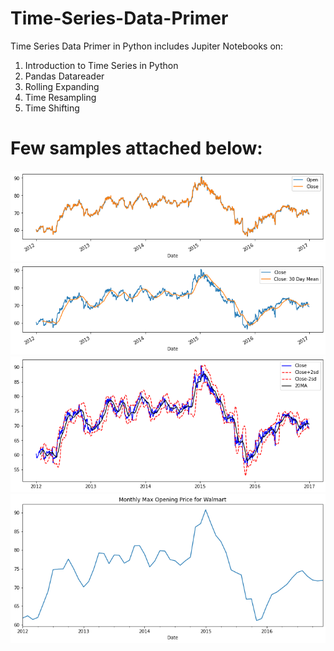 # Time-Series-Data-Primer

Time Series Data Primer in Python includes Jupiter Notebooks on:

1. Introduction to Time Series in Python
2. Pandas Datareader
3. Rolling Expanding
4. Time Resampling
5. Time Shifting

# Few samples attached below:

![](samples/1.png)
![](samples/2.png)
![](samples/3.png)
![](samples/4.png)
